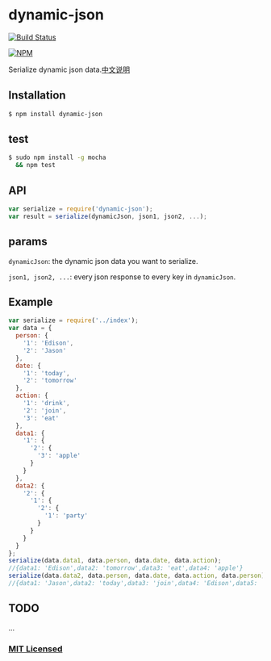 # dynamic-json

[![Build Status](https://travis-ci.org/chouchou900822/moment-format.svg?branch=master)](https://travis-ci.org/chouchou900822/moment-format)

[![NPM](https://nodei.co/npm/moment-format.png?mini=true)](https://nodei.co/npm/moment-format/)

Serialize dynamic json data.[中文说明](cn.md)

## Installation

```sh
$ npm install dynamic-json
```

## test

```sh
$ sudo npm install -g mocha
  && npm test
```


## API

```js
var serialize = require('dynamic-json');
var result = serialize(dynamicJson, json1, json2, ...);
```

## params

`dynamicJson`:
the dynamic json data you want to serialize.

`json1, json2, ...`:
every json response to every key in `dynamicJson`.

## Example

```js
var serialize = require('../index');
var data = {
  person: {
    '1': 'Edison',
    '2': 'Jason'
  },
  date: {
    '1': 'today',
    '2': 'tomorrow'
  },
  action: {
    '1': 'drink',
    '2': 'join',
    '3': 'eat'
  },
  data1: {
    '1': {
      '2': {
        '3': 'apple'
      }
    }
  },
  data2: {
    '2': {
      '1': {
        '2': {
          '1': 'party'
        }
      }
    }
  }
};
serialize(data.data1, data.person, data.date, data.action);
//{data1: 'Edison',data2: 'tomorrow',data3: 'eat',data4: 'apple'}
serialize(data.data2, data.person, data.date, data.action, data.person);
//{data1: 'Jason',data2: 'today',data3: 'join',data4: 'Edison',data5: 'party'}
```

## TODO

...

### [MIT Licensed](LICENSE)
